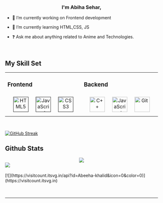 
### <div align="center">I'm Abiha  Sehar,</div>  
  

- 🔭 I’m currently working on Frontend development  
  

- 🌱 I’m currently learning HTML,CSS, JS  
  

- ❓ Ask me about anything related to Anime and Technologies.  
  

<br/>  


## My Skill Set  
<table><tr><td valign="top" width="33%">



### Frontend  
<div align="center">  
<a href="" target="_blank"><img style="margin: 10px" src="https://profilinator.rishav.dev/skills-assets/html5-original-wordmark.svg" alt="HTML5" height="50" /></a>  
<a href="" target="_blank"><img style="margin: 10px" src="https://profilinator.rishav.dev/skills-assets/javascript-original.svg" alt="JavaScript" height="50" /></a>  
<a href="" target="_blank"><img style="margin: 10px" src="https://profilinator.rishav.dev/skills-assets/css3-original-wordmark.svg" alt="CSS3" height="50" /></a>  
</div>  

</td><td valign="top" width="33%">



### Backend  
<div align="center">  
<a href="https://www.cplusplus.com/" target="_blank"><img style="margin: 10px" src="https://profilinator.rishav.dev/skills-assets/cplusplus-original.svg" alt="C++" height="50" /></a>  
<a href="https://www.javascript.com/" target="_blank"><img style="margin: 10px" src="https://profilinator.rishav.dev/skills-assets/javascript-original.svg" alt="JavaScript" height="50" /></a>  
<a href="https://github.com/" target="_blank"><img style="margin: 10px" src="https://profilinator.rishav.dev/skills-assets/git-scm-icon.svg" alt="Git" height="50" /></a>  
</div>

</td></tr></table>  

<br/>  

<a href="https://git.io/streak-stats"><img src="https://streak-stats.demolab.com?user=Abeeha-khalid" alt="GitHub Streak" /></a>
<br/> 
## Github Stats  
<div align="center"><img src="https://github-readme-stats.vercel.app/api?username=Abeeha-khalid&show_icons=true&count_private=true&hide_border=true" align="center" /></div>  

<img src="https://github-readme-stats.vercel.app/api/top-langs/?username=Abeeha-khalid&hide_border=true&layout=compact" align="left" />  

<br/>  
  

<br/>  
[![](https://visitcount.itsvg.in/api?id=Abeeha-khalid&icon=0&color=0)](https://visitcount.itsvg.in)
  <br/>
<br/>  


<br />

----

